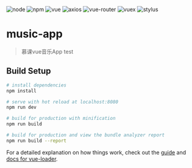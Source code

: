 
![node](https://img.shields.io/badge/node-%3E%3D6.0.0-brightgreen.svg) ![npm](https://img.shields.io/badge/npm-%3E%3D3.0.0-blue.svg) ![vue](https://img.shields.io/badge/vue-2.5.2-brightgreen.svg) ![axios](https://img.shields.io/badge/axios-0.18.0-brightgreen.svg) ![vue-router](https://img.shields.io/badge/vue--router-3.0.1-brightgreen.svg) ![vuex](https://img.shields.io/badge/vuex-3.0.1-brightgreen.svg) ![stylus](https://img.shields.io/badge/stylus-stylus--loader-yellow.svg)
# music-app

> 慕课vue音乐App
> test
## Build Setup

``` bash
# install dependencies
npm install

# serve with hot reload at localhost:8080
npm run dev

# build for production with minification
npm run build

# build for production and view the bundle analyzer report
npm run build --report
```

For a detailed explanation on how things work, check out the [guide](http://vuejs-templates.github.io/webpack/) and [docs for vue-loader](http://vuejs.github.io/vue-loader).
